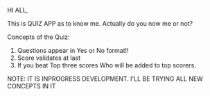 HI ALL,

This is QUIZ APP as to know me. Actually do you now me or not?

Concepts of the Quiz:

1. Questions appear in Yes or No format!!
2. Score validates at last
3. If you beat Top three scores Who will be added to top scorers.

NOTE: IT IS INPROGRESS DEVELOPMENT. I'LL BE TRYING ALL NEW CONCEPTS IN IT